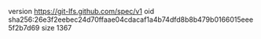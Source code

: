 version https://git-lfs.github.com/spec/v1
oid sha256:26e3f2eebec24d70ffaae04cdacaf1a4b74dfd8b8b479b0166015eee5f2b7d69
size 1367
